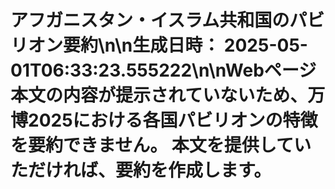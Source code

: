 # アフガニスタン・イスラム共和国のパビリオン要約\n\n**生成日時：** 2025-05-01T06:33:23.555222\n\nWebページ本文の内容が提示されていないため、万博2025における各国パビリオンの特徴を要約できません。  本文を提供していただければ、要約を作成します。